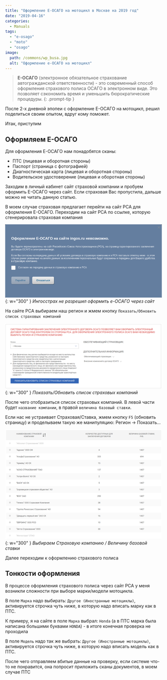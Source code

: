 ```yaml
---
title: "Оформление Е-ОСАГО на мотоцикл в Москве на 2019 год"
date: "2019-04-16"
categories: 
  - Manuals
tags: 
  - "e-osago"
  - "moto"
  - "osago"
image:
  path: /commons/wp_busa.jpg
  alt: "Оформление е-ОСАГО на мотоцикл"
---
```


> **Е-ОСАГО** (электронное обязательное страхование автогражданской ответственности) - это современный способ оформления страхового полиса ОСАГО в электронном виде. Это позволяет сэкономить время и уменьшить бюрократические процедуры.
{: .prompt-tip }

После 2-х дневной эпопеи с оформление Е-ОСАГО на мотоцикл, решил поделиться своим опытом, вдруг кому поможет.

Итак, приступим

## Оформляем Е-ОСАГО

Для оформления Е-ОСАГО нам понадобятся сканы:

- ПТС (лицевая и оборотная стороны)
- Паспорт (страница с фотографией)
- Диагностическая карта (лицевая и оборотная стороны)
- Водительское удостоверение (лицевая и оборотная стороны)

Заходим в личный кабинет сайт страховой компании и пробуем оформить Е-ОСАГО через сайт. Если страховая Вас пропустила, дальше можно не читать данную статью.

В моем случае страховая предлагает перейти на сайт РСА для оформления Е-ОСАГО. Переходим на сайт РСА по ссылке, которую сгенерировала страховая компания

![Ингосстрах не разрешил оформить е-ОСАГО через сайт](/assets/img/posts/2019/04/16/wp_ingos.png){: w="300" }
_Ингосстрах не разрешил оформить е-ОСАГО через сайт_

На сайте РСА выбираем наш регион и жмем кнопку `Показать/Обновить список страховых компаний`

![Показать/Обновить список страховых компаний](/assets/img/posts/2019/04/16/wp_rsa1.png){: w="300" }
_Показать/Обновить список страховых компаний_

После чего отобразиться список страховых компаний. В левой части будет `название компании`, в правой `величина базовый ставки`.

Если нас не устраивает Страховая/Ставка, жмем кнопку `F5` (обновить страницу) и проделываем такую же манипуляцию: Регион -> Показать...

![Выбираем Страховую компанию / Величину базовой ставки](/assets/img/posts/2019/04/16/wp_rsa2.png){: w="300" }
_Выбираем Страховую компанию / Величину базовой ставки_

Далее переходим к оформлению страхового полиса

## Тонкости оформления

В процессе оформления страхового полиса через сайт РСА у меня возникли сложности при выборе марки/модели мотоцикла.

В поле `Марка` надо выбирать: `Другое (Иностранные мотоциклы)`, активируется строчка чуть ниже, в которую надо вписать марку как в ПТС.

К примеру, я на сайте в поле `Марка` выбрал: `Honda` (а в ПТС марка была написана большими буквами `HONDA`) - в итоге конечная проверка не проходила

В поле `Модель` надо так же выбрать: `Другое (Иностранные мотоциклы)`, активируется строчка чуть ниже, в которую надо вписать модель как в ПТС.

После чего отправляем вбитые данные на проверку, если системе что-то не понравится, она попросит приложить сканы документов, в моем случае ПТС
